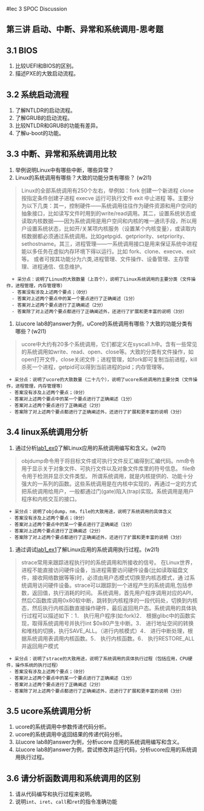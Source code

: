 #lec 3 SPOC Discussion

## 第三讲 启动、中断、异常和系统调用-思考题

## 3.1 BIOS
 1. 比较UEFI和BIOS的区别。
 1. 描述PXE的大致启动流程。

## 3.2 系统启动流程
 1. 了解NTLDR的启动流程。
 1. 了解GRUB的启动流程。
 1. 比较NTLDR和GRUB的功能有差异。
 1. 了解u-boot的功能。

## 3.3 中断、异常和系统调用比较
 1. 举例说明Linux中有哪些中断，哪些异常？
 1. Linux的系统调用有哪些？大致的功能分类有哪些？  (w2l1)

>Linux的全部系统调用有250个左右，举例如：fork 创建一个新进程 clone 按指定条件创建子进程 execve 运行可执行文件 exit 中止进程 等。主要分为以下几类：其一，控制硬件——系统调用往往作为硬件资源和用户空间的抽象接口，比如读写文件时用到的write/read调用。其二，设置系统状态或读取内核数据——因为系统调用是用户空间和内核的唯一通讯手段，所以用户设置系统状态，比如开/关某项内核服务（设置某个内核变量），或读取内核数据都必须通过系统调用。比如getpgid、getpriority、setpriority、sethostname。其三，进程管理——一系统调用接口是用来保证系统中进程能以多任务在虚拟内存环境下得以运行。比如 fork、clone、execve、exit等。
或者可按其功能分为六类,进程管理、文件操作、设备管理、主存管理、进程通信、信息维护。
```
  + 采分点：说明了Linux的大致数量（上百个），说明了Linux系统调用的主要分类（文件操作，进程管理，内存管理等）
  - 答案没有涉及上述两个要点；（0分）
  - 答案对上述两个要点中的某一个要点进行了正确阐述（1分）
  - 答案对上述两个要点进行了正确阐述（2分）
  - 答案除了对上述两个要点都进行了正确阐述外，还进行了扩展和更丰富的说明（3分）
 ```
 
 1. 以ucore lab8的answer为例，uCore的系统调用有哪些？大致的功能分类有哪些？(w2l1)
 
>ucore中大约有20多个系统调用，它们都定义在syscall.h中。含有一些常见的系统调用如write、read、open、close等。大致的分类有文件操作，如open打开文件，close关闭文件；进程管理，如fork即可复制当前进程，kill杀死一个进程，getpid可以得到当前进程的pid；内存管理等。
 ```
  + 采分点：说明了ucore的大致数量（二十几个），说明了ucore系统调用的主要分类（文件操作，进程管理，内存管理等）
  - 答案没有涉及上述两个要点；（0分）
  - 答案对上述两个要点中的某一个要点进行了正确阐述（1分）
  - 答案对上述两个要点进行了正确阐述（2分）
  - 答案除了对上述两个要点都进行了正确阐述外，还进行了扩展和更丰富的说明（3分）
 ```
 
## 3.4 linux系统调用分析
 1. 通过分析[lab1_ex0](https://github.com/chyyuu/ucore_lab/blob/master/related_info/lab1/lab1-ex0.md)了解Linux应用的系统调用编写和含义。(w2l1)
 
>objdump命令用于将目标文件或可执行文件反汇编得到汇编代码。nm命令用于显示关于对象文件、可执行文件以及对象文件库里的符号信息。 file命令用于检测并显示文件类型。
>所谓系统调用，就是内核提供的、功能十分强大的一系列的函数。这些系统调用是在内核中实现的，再通过一定的方式把系统调用给用户，一般都通过门(gate)陷入(trap)实现。系统调用是用户程序和内核交互的接口。

 ```
  + 采分点：说明了objdump，nm，file的大致用途，说明了系统调用的具体含义
  - 答案没有涉及上述两个要点；（0分）
  - 答案对上述两个要点中的某一个要点进行了正确阐述（1分）
  - 答案对上述两个要点进行了正确阐述（2分）
  - 答案除了对上述两个要点都进行了正确阐述外，还进行了扩展和更丰富的说明（3分）
 
 ```
 
 1. 通过调试[lab1_ex1](https://github.com/chyyuu/ucore_lab/blob/master/related_info/lab1/lab1-ex1.md)了解Linux应用的系统调用执行过程。(w2l1)
 
>strace常用来跟踪进程执行时的系统调用和所接收的信号。 在Linux世界，进程不能直接访问硬件设备，当进程需要访问硬件设备(比如读取磁盘文件，接收网络数据等等)时，必须由用户态模式切换至内核态模式，通 过系统调用访问硬件设备。strace可以跟踪到一个进程产生的系统调用,包括参数，返回值，执行消耗的时间。
>系统调用，首先用户程序调用对应的API，然后C函数库调用0x80软中断，跳转到内核程序的一段代码处，切换到内核态，然后执行内核函数直接操作硬件，最后返回用户态。系统调用的具体执行过程可以描述如下：1． 执行用户程序(如:fork)2． 根据glibc中的函数实现，取得系统调用号并执行int $0x80产生中断。3． 进行地址空间的转换和堆栈的切换，执行SAVE_ALL。（进行内核模式）4． 进行中断处理，根据系统调用表调用内核函数。5． 执行内核函数。6． 执行RESTORE_ALL并返回用户模式

 ```
  + 采分点：说明了strace的大致用途，说明了系统调用的具体执行过程（包括应用，CPU硬件，操作系统的执行过程）
  - 答案没有涉及上述两个要点；（0分）
  - 答案对上述两个要点中的某一个要点进行了正确阐述（1分）
  - 答案对上述两个要点进行了正确阐述（2分）
  - 答案除了对上述两个要点都进行了正确阐述外，还进行了扩展和更丰富的说明（3分）
 ```
 
## 3.5 ucore系统调用分析
 1. ucore的系统调用中参数传递代码分析。
 1. ucore的系统调用中返回结果的传递代码分析。
 1. 以ucore lab8的answer为例，分析ucore 应用的系统调用编写和含义。
 1. 以ucore lab8的answer为例，尝试修改并运行代码，分析ucore应用的系统调用执行过程。
 
## 3.6 请分析函数调用和系统调用的区别
 1. 请从代码编写和执行过程来说明。
   1. 说明`int`、`iret`、`call`和`ret`的指令准确功能
 
